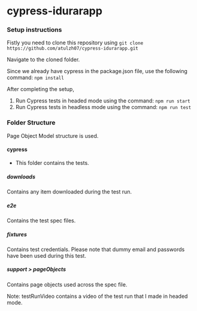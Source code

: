 # cypress-idurarapp

### Setup instructions

Fistly you need to clone this repository using
`git clone https://github.com/atulzh07/cypress-idurarapp.git`

Navigate to the cloned folder.

Since we already have cypress in the package.json file, use the following command:
`npm install`

After completing the setup,

1. Run Cypress tests in headed mode using the command: `npm run start`
2. Run Cypress tests in headless mode using the command: `npm run test`

### Folder Structure

Page Object Model structure is used.

#### cypress

- This folder contains the tests.

##### downloads

Contains any item downloaded during the test run.

##### e2e

Contains the test spec files.

##### fixtures

Contains test credentials.
Please note that dummy email and passwords have been used during this test.

##### support > pageObjects

Contains page objects used across the spec file.

Note: testRunVideo contains a video of the test run that I made in headed mode.
